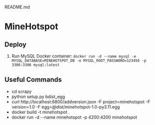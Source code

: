 README.md

# MineHotspot

## Deploy

1. Run MySQL Docker container: `docker run -d --name mysql -e MYSQL_DATABASE=MINEHOTSPOT_DB -e MYSQL_ROOT_PASSWORD=123456 -p 3306:3306 mysql:latest`

## Useful Commands

- cd scrapy
- python setup.py bdist_egg
- curl http://localhost:6800/addversion.json -F project=minehotspot -F version=1.0 -F egg=@dist/minehotspot-1.0-py3.11.egg
- docker build -t minehotspot .
- docker run -d --name minehotspot -p 4200:4200 minehotspot
